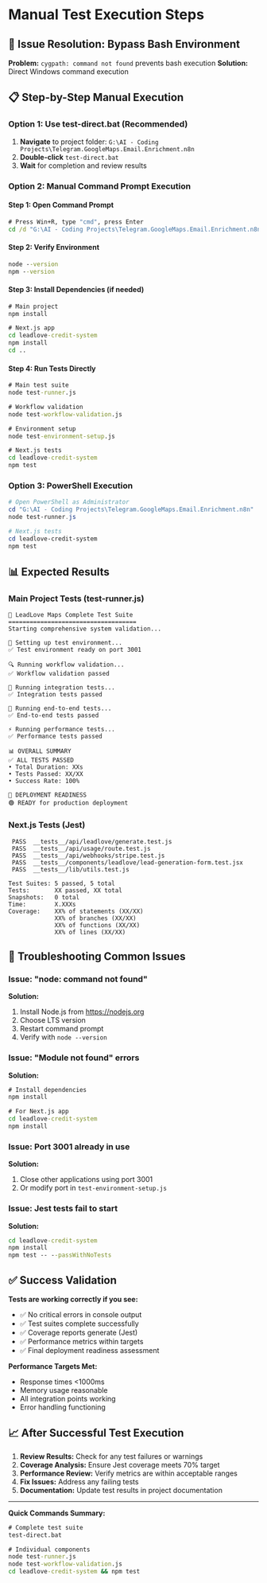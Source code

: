 # Manual Test Execution Steps

## 🚨 Issue Resolution: Bypass Bash Environment

**Problem:** `cygpath: command not found` prevents bash execution
**Solution:** Direct Windows command execution

## 📋 Step-by-Step Manual Execution

### Option 1: Use test-direct.bat (Recommended)
1. **Navigate** to project folder: `G:\AI - Coding Projects\Telegram.GoogleMaps.Email.Enrichment.n8n`
2. **Double-click** `test-direct.bat`
3. **Wait** for completion and review results

### Option 2: Manual Command Prompt Execution

#### Step 1: Open Command Prompt
```cmd
# Press Win+R, type "cmd", press Enter
cd /d "G:\AI - Coding Projects\Telegram.GoogleMaps.Email.Enrichment.n8n"
```

#### Step 2: Verify Environment
```cmd
node --version
npm --version
```

#### Step 3: Install Dependencies (if needed)
```cmd
# Main project
npm install

# Next.js app
cd leadlove-credit-system
npm install
cd ..
```

#### Step 4: Run Tests Directly
```cmd
# Main test suite
node test-runner.js

# Workflow validation
node test-workflow-validation.js

# Environment setup
node test-environment-setup.js

# Next.js tests
cd leadlove-credit-system
npm test
```

### Option 3: PowerShell Execution
```powershell
# Open PowerShell as Administrator
cd "G:\AI - Coding Projects\Telegram.GoogleMaps.Email.Enrichment.n8n"
node test-runner.js

# Next.js tests
cd leadlove-credit-system
npm test
```

## 📊 Expected Results

### Main Project Tests (test-runner.js)
```
🚀 LeadLove Maps Complete Test Suite
====================================
Starting comprehensive system validation...

🔧 Setting up test environment...
✅ Test environment ready on port 3001

🔍 Running workflow validation...
✅ Workflow validation passed

🔗 Running integration tests...
✅ Integration tests passed

🎯 Running end-to-end tests...
✅ End-to-end tests passed

⚡ Running performance tests...
✅ Performance tests passed

📊 OVERALL SUMMARY
✅ ALL TESTS PASSED
• Total Duration: XXs
• Tests Passed: XX/XX
• Success Rate: 100%

🎯 DEPLOYMENT READINESS
🟢 READY for production deployment
```

### Next.js Tests (Jest)
```
 PASS  __tests__/api/leadlove/generate.test.js
 PASS  __tests__/api/usage/route.test.js
 PASS  __tests__/api/webhooks/stripe.test.js
 PASS  __tests__/components/leadlove/lead-generation-form.test.jsx
 PASS  __tests__/lib/utils.test.js

Test Suites: 5 passed, 5 total
Tests:       XX passed, XX total
Snapshots:   0 total
Time:        X.XXXs
Coverage:    XX% of statements (XX/XX)
             XX% of branches (XX/XX)
             XX% of functions (XX/XX)
             XX% of lines (XX/XX)
```

## 🔧 Troubleshooting Common Issues

### Issue: "node: command not found"
**Solution:**
1. Install Node.js from https://nodejs.org
2. Choose LTS version
3. Restart command prompt
4. Verify with `node --version`

### Issue: "Module not found" errors
**Solution:**
```cmd
# Install dependencies
npm install

# For Next.js app
cd leadlove-credit-system
npm install
```

### Issue: Port 3001 already in use
**Solution:**
1. Close other applications using port 3001
2. Or modify port in `test-environment-setup.js`

### Issue: Jest tests fail to start
**Solution:**
```cmd
cd leadlove-credit-system
npm install
npm test -- --passWithNoTests
```

## ✅ Success Validation

**Tests are working correctly if you see:**
- ✅ No critical errors in console output
- ✅ Test suites complete successfully
- ✅ Coverage reports generate (Jest)
- ✅ Performance metrics within targets
- ✅ Final deployment readiness assessment

**Performance Targets Met:**
- Response times <1000ms
- Memory usage reasonable
- All integration points working
- Error handling functioning

## 📈 After Successful Test Execution

1. **Review Results:** Check for any test failures or warnings
2. **Coverage Analysis:** Ensure Jest coverage meets 70% target
3. **Performance Review:** Verify metrics are within acceptable ranges
4. **Fix Issues:** Address any failing tests
5. **Documentation:** Update test results in project documentation

---

**Quick Commands Summary:**
```cmd
# Complete test suite
test-direct.bat

# Individual components
node test-runner.js
node test-workflow-validation.js
cd leadlove-credit-system && npm test
```